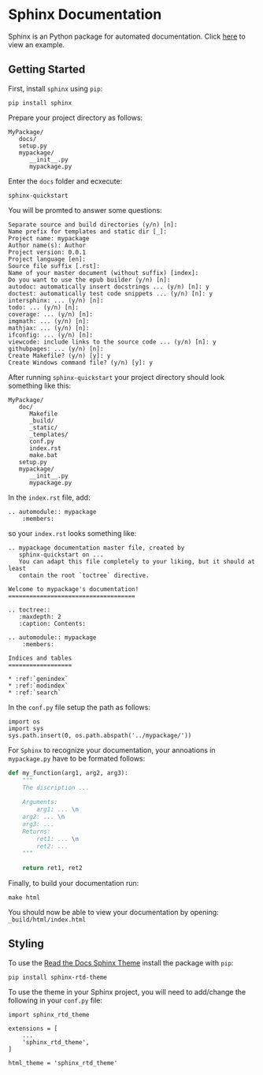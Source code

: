 # Sphinx Documentation

Sphinx is an Python package for automated documentation. Click [here](http://molecular-nanophotonics.github.io/pqreader) to view an example. <br>

## Getting Started

First, install `sphinx` using `pip`:
```
pip install sphinx
```
Prepare your project directory as follows:
```
MyPackage/
   docs/
   setup.py
   mypackage/
      __init__.py
      mypackage.py
```
Enter the `docs` folder and ecxecute:
```
sphinx-quickstart
```
You will be promted to answer some questions:
```
Separate source and build directories (y/n) [n]:
Name prefix for templates and static dir [_]:
Project name: mypackage
Author name(s): Author
Project version: 0.0.1
Project language [en]:
Source file suffix [.rst]: 
Name of your master document (without suffix) [index]:
Do you want to use the epub builder (y/n) [n]:
autodoc: automatically insert docstrings ... (y/n) [n]: y
doctest: automatically test code snippets ... (y/n) [n]: y
intersphinx: ... (y/n) [n]:
todo: ... (y/n) [n]:
coverage: ... (y/n) [n]:
imgmath: ... (y/n) [n]:
mathjax: ... (y/n) [n]:
ifconfig: ... (y/n) [n]:
viewcode: include links to the source code ... (y/n) [n]: y
githubpages: ... (y/n) [n]:
Create Makefile? (y/n) [y]: y
Create Windows command file? (y/n) [y]: y
```

After running `sphinx-quickstart` your project directory should look something like this:
```
MyPackage/
   doc/
      Makefile
      _build/
      _static/
      _templates/
      conf.py
      index.rst
      make.bat
   setup.py
   mypackage/
      __init__.py
      mypackage.py
```

In the  `index.rst` file, add:
```
.. automodule:: mypackage
    :members:
```
so your `index.rst` looks something like:
```
.. mypackage documentation master file, created by
   sphinx-quickstart on ...
   You can adapt this file completely to your liking, but it should at least
   contain the root `toctree` directive.

Welcome to mypackage's documentation!
====================================

.. toctree::
   :maxdepth: 2
   :caption: Contents:

.. automodule:: mypackage
    :members:
	
Indices and tables
==================

* :ref:`genindex`
* :ref:`modindex`
* :ref:`search`
```

In the `conf.py` file setup the path as follows:

```
import os
import sys
sys.path.insert(0, os.path.abspath('../mypackage/'))
```

For `Sphinx` to recognize your documentation, your annoations in `mypackage.py` have to be formated follows:
```python
def my_function(arg1, arg2, arg3):
    """
    The discription ...
    
    Arguments:
        arg1: ... \n
	arg2: ... \n
	arg3: ...
    Returns:
        ret1: ... \n
        ret2: ...
    """
    
    return ret1, ret2
```

Finally, to build your documentation run:
```
make html
```
You should now be able to view your documentation by opening: `_build/html/index.html`

## Styling

To use the [Read the Docs Sphinx Theme](https://github.com/readthedocs/sphinx_rtd_theme) install the package with `pip`:
```
pip install sphinx-rtd-theme
```
To use the theme in your Sphinx project, you will need to add/change the following in your `conf.py` file:
```
import sphinx_rtd_theme

extensions = [
    ...
    'sphinx_rtd_theme',
]

html_theme = 'sphinx_rtd_theme'
```

